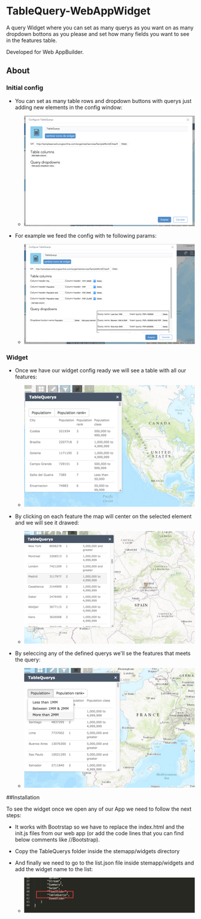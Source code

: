 # TableQuery-WebAppWidget

A query Widget where you can set as many querys as you want on as many dropdown bottons as you please and set how many fields you want to see in the features table.

Developed for Web AppBuilder.

## About

### Initial config


* You can set as many table rows and dropdown buttons with querys just adding new elements in the config window:

  * ![initConfig](ReadmeImages/initConfig.png)

* For example we feed the config with te following params:

  * ![settingConfig](ReadmeImages/settingConfig.png)

### Widget

* Once we have our widget config ready we will see a table with all our features: 

  * ![onOpenWidget](ReadmeImages/onOpenWidget.png)

* By clicking on each feature the map will center on the selected element and we will see it drawed:

  * ![Screenshot](ReadmeImages/OnClickFeature.png)

* By seleccing any of the defined querys we'll se the features that meets the query:

  * ![OnClickQuery](ReadmeImages/OnClickQuery.png)

##Installation

To see the widget once we open any of our App we need to follow the next steps:

* It works with Bootrstap so we have to replace the index.html and the init.js files from our web app (or add the code lines that you can find below comments like //Bootstrap).

* Copy the TableQuerys folder inside the stemapp/widgets directory

* And finally we need to go to the list.json file inside stemapp/widgets and add the widget name to the list:

  * ![AddNameToList](ReadmeImages/AddNameToList.png)



